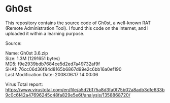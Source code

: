 Gh0st
=====
This repository contains the source code of Gh0st, a well-known RAT (Remote Administration Tool).
I found this code on the Internet, and I uploaded it within a learning purpose.

Source:

Name: Gh0st 3.6.zip  
Size: 1.3M (1291651 bytes)  
MD5:  f9e2939bdb7684ce5d2ed7a49732af9f  
SHA1: 76cc06d36f84d8165b6867d99e2c6bb16a0ef190  
Last Modification Date: 2008:06:17 14:00:06  

Virus Total report:  
https://www.virustotal.com/en/file/a5d2b175a8d3fa0f75b02a8adb3dfe633b9c0c6f42a47696245c48fa829e5e6f/analysis/1358868720/
